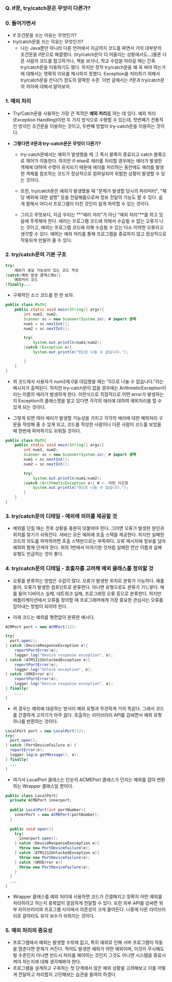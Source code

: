 ### Q. If문, try/catch문은 무엇이 다른가?


### 0. 들어가면서

* if 조건문을 쓰는 이유는 무엇인가?
* try/catch문을 쓰는 이유는 무엇인가?
  * 나는 Java뿐만 아니라 다른 언어에서 지금까지 코드를 짜면서 거의 대부분의 조건문을 if문으로 해결했다. (try/catch문이 더 어울리는 상황에서도...)물론 다른 사람의 코드를 참고하거나, 책을 보거나, 학교 수업을 따라갈 때는 간혹 try/catch문을 이용하기도 했다. 하지만 정작 try/catch문을 왜 꼭 써야 하는가에 대해서는 명확히 이유를 제시하지 못했다. Exception을 처리하기 위해서 try/catch문을 쓴다(?) 정도의 얄팍한 수준. 이번 글에서는 if문과 try/catch문의 차이에 대해서 알아보자.



### 1. 예외 처리

* Try/Catch문을 사용하는 가장 큰 목적은 **예외 처리**를 하는 데 있다. 예외 처리(Exception Handling)이란 두 가지 방식으로 수행할 수 있는데, 첫번째가 전통적인 방식인 조건문을 이용하는 것이고, 두번째 방법이 try-catch문을 이용하는 것이다.

* **그렇다면 if문과 try-catch문은 무엇이 다른가?**

  * try-catch문에서는 예외가 발생했을 때 그 즉시 블록이 종료되고 catch 블록으로 제어가 이동한다. 하지만 if-else로 에러를 처리할 경우에는 에러가 발생한 객체에 대하여 수명이 유지되기 때문에 에러를 처리하는 동안에도 에러를 발생한 객체를 참조하는 코드가 정상적으로 컴파일되어 위험한 상황이 발생할 수 있는 것이다. 

  * 또한, try/catch문은 예외가 발생했을 때 "문제가 발생할 당시의 파라미터", "해당 예외에 대한 설명" 등을 전달해줌으로써 정보 전달의 기능도 할 수 있다. 쉽게 말해서 어디서 프로그램이 터진 것인지 쉽게 파악할 수 있는 것이다.

  * 그리고 무엇보다, 지금 우리는 **"에러 처리"가 아닌 "예외 처리"**를 하고 있음에 주목해야 한다. 에러는 프로그램 코드에 의해서 수습될 수 없는 오류가 나는 것이고, 예외는 프로그램 코드에 의해 수습될 수 있는 다소 미약한 오류라고 생각할 수 있다. 예외는 예외 처리를 통해 프로그램을 종료하지 않고 정상적으로 작동되게 만들어 줄 수 있다.

    

### 2. try/catch문의 기본 구조

```java
try{
    예외가 생길 가능성이 있는 코드 작성
}catch(예외 발생 클래스명e){
    예외처리 코드
}finally...
```

* 구체적인 소스 코드를 한 번 보자.

 ```java
 public class Math{
     public static void main(String[] args){
         int num1, num2;
         Scanner sc = new Scanner(System.in); # import 생략
         num1 = sc.nextInt();
         num2 = sc.nextInt();

         try{
             System.out.println(num1/num2);
         }catch (Exception e){
             System.out.println("0으로 나눌 수 없습니다.");

         }
     }
 }
 ```
* 위 코드에서 사용자가 num2에 0을 대입했을 때는 "0으로 나눌 수 없습니다."라는 메시지가 출력된다. 하지만 try-catch문이 없을 경우에는 ArithmeticException이라는 이름의 에러가 발생하게 된다. 이런식으로 직접적으로 어떤 error가 발생하는지 Exception의 클래스명을 알고 있다면 각각의 에러에 대하여 예외처리를 할 수 있게 되는 것이다.

* 그렇게 되면 여러 에러가 발생할 가능성을 가지고 각각의 에러에 대한 예외처리 구문을 작성해 줄 수 있게 되고, 코드를 작성한 사람이나 다른 사람이 코드를 보았을 때 한번에 파악하기도 쉬워질 것이다.

 ```java
 public class Math{
     public static void main(String[] args){
         int num1, num2;
         Scanner sc = new Scanner(System.in); # import 생략
         num1 = sc.nextInt();
         num2 = sc.nextInt();

         try{
             System.out.println(num1/num2);
         }catch (ArithmeticException e){ # <- 이런 식으로 
             System.out.println("0으로 나눌 수 없습니다.");
         }
     }
 }
 ```

### 3. try/catch문의 디테일 - 예외에 의미를 제공할 것
* 예외를 던질 때는 전후 상황을 충분히 덧붙여야 한다. 그러면 오류가 발생한 원인과 위치를 찾기가 쉬워진다. 자바는 모든 예외에 호출 스택을 제공한다. 하지만 실패한 코드의 의도를 파악하려면 호출 스택만으로는 부족하다. 오류 메시지에 정보를 담아 예외와 함께 던져야 한다. 위의 1번에서 이야기한 것처럼 실패한 연산 이름과 실패 유형도 언급하는 것이 좋다. 


### 4. try/catch문의 디테일 - 호출자를 고려해 예외 클래스를 정의할 것
* 오류를 분류하는 방법은 수없이 많다. 오류가 발생한 위치로 분류가 가능하다. 예를 들어, 오류가 발생한 컴포넌트로 분류한다. 아니면 유형으로도 분류가 가느앟다. 예를 들어 디바이스 실패, 네트워크 실패, 프로그래밍 오류 등으로 분류한다. 하지만 애플리케이션에서 오류를 정의할 때 프로그래머에게 가장 중요한 관심사는 오류를 잡아내는 방법이 되어야 한다.

* 아래 코드는 예외를 형편없이 분류한 예시다.
```java
ACMPort port = new ACMPort(12);

try{
  port.open();
} catch (DeviceResponseException e){
    reportPortError(e);
    logger.log("Device response exception", e);
} catch (ATM1212UnlockedException e){
    reportPortError(e);
    logger.log("Unlock exception", e);
} catch (GMXError e){
    reportPortError(e);
    logger.log("Device response exception", e);
} finally{
    ...
}
```
* 위 경우는 예외에 대응하는 방식이 예외 유형과 무관하게 거의 똑같다. 그래서 코드를 간결하게 고치기가 아주 쉽다. 호출하는 라이브러리 API를 감싸면서 예외 유형 하나를 반환하는 것이다.
```java
LocalPort port = new LocalPort(12);
try{
  port.open();
} catch (PortDeviceFailure e) {
  reportError(e);
  logger.log(e.getMessage(), e);
} finally{
  ...
}
```
* 여기서 LocalPort 클래스는 단순히 ACMEPort 클래스가 던지는 예외를 잡아 변환하는 Wrapper 클래스일 뿐이다.
```java
public class LocalPort{
  private ACMEPort innerport;
  
  public LocalPort(int portNumber){
    innerPort = new ACMEPort(portNumber);
  }
  
  public void open(){
    try{
      innerport.open();
    } catch (DeviceResponseEexception e){
      throw new PortDeviceFailure(e);
    } catch (ATM1212UnlockedException e){
      throw new PortDeviceFailure(e);
    } catch (GMXError e){
      throw new PortDeviceFailure(e);
    }
  }
  ...
}
```
* Wrapper 클래스를 예외 처리에 사용하면 코드가 간결해지고 정확히 어떤 예외를 처리하려고 하는지 중복없이 깔끔하게 전달할 수 있다. 또한 외부 API를 감싸면 외부 라이브러리와 프로그램 사이에서 의존성이 크게 줄어든다. 나중에 다른 라이브러리로 갈아타도 유지 보수가 쉬워지는 것이다.


### 5. 예외 처리의 중요성
* 프로그램에서 예외는 발생할 수밖에 없고, 특히 예외로 인해 서버 프로그램이 작동을 멈춘다면 문제가 커진다. 적어도 발생한 예외가 어떤 예외이며, 이것이 무시해도 될 수준인지 아니면 반드시 처리를 해야하는 것인지 그것도 아니면 시스템을 종료시켜야 하는지에 대해 생각해봐야 한다.
* 프로그램을 설계하고 구축하는 첫 단계에서 많은 예외 상황을 고려해보고 이를 어떻게 전달하고 처리할지 고민해보는 습관을 들여야 하겠다.
